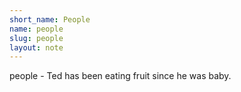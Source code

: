 ```yaml
---
short_name: People
name: people
slug: people
layout: note
---
```

people - Ted has been eating fruit since he was baby.
